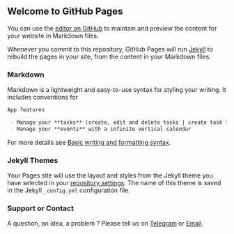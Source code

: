 ## Welcome to GitHub Pages

You can use the [editor on GitHub](https://github.com/LianDev17/Material-Calendar/edit/gh-pages/index.md) to maintain and preview the content for your website in Markdown files.

Whenever you commit to this repository, GitHub Pages will run [Jekyll](https://jekyllrb.com/) to rebuild the pages in your site, from the content in your Markdown files.

### Markdown

Markdown is a lightweight and easy-to-use syntax for styling your writing. It includes conventions for

```markdown
App features 

 - Manage your **tasks** (create, edit and delete tasks | create task lists) simply 
 - Manage your **events** with a infinite vertical calendar

```

For more details see [Basic writing and formatting syntax](https://docs.github.com/en/github/writing-on-github/getting-started-with-writing-and-formatting-on-github/basic-writing-and-formatting-syntax).

### Jekyll Themes

Your Pages site will use the layout and styles from the Jekyll theme you have selected in your [repository settings](https://github.com/LianDev17/Material-Calendar/settings/pages). The name of this theme is saved in the Jekyll `_config.yml` configuration file.

### Support or Contact

A question, an idea, a problem ? Please tell us on [Telegram](https://t.me/materialcalendar) or [Email](liandevapp@gmail.com).
